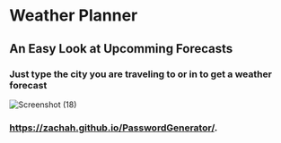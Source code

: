 # Weather Planner

## An Easy Look at Upcomming Forecasts

### Just type the city you are traveling to or in to get a weather forecast

![Screenshot (18)](https://user-images.githubusercontent.com/68923037/93728843-6e6cc400-fb87-11ea-9d8d-eb9bec1f3b4f.png)

### https://zachah.github.io/PasswordGenerator/.
